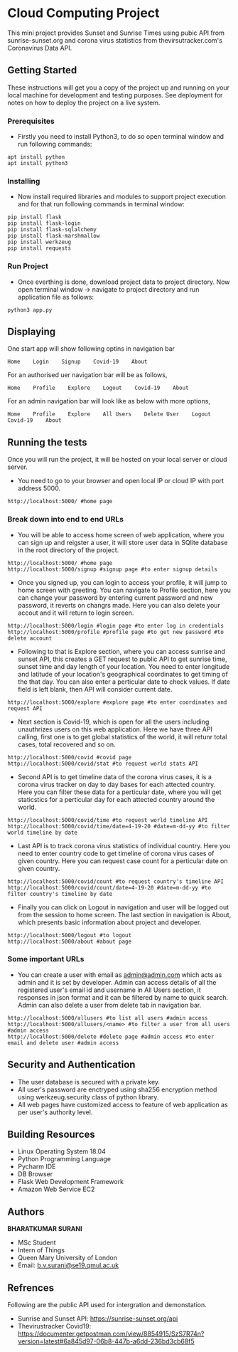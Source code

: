 # Cloud Computing Project

This mini project provides Sunset and Sunrise Times using pubic API from sunrise-sunset.org and corona virus statistics from thevirsutracker.com's Coronavirus Data API.

## Getting Started

These instructions will get you a copy of the project up and running on your local machine for development and testing purposes. See deployment for notes on how to deploy the project on a live system.

### Prerequisites

* Firstly you need to install Python3, to do so open terminal window and run following commands:

```
apt install python
apt install python3
```

### Installing

* Now install required libraries and modules to support project execution and for that run following commands in terminal window:

```
pip install flask
pip install flask-login
pip install flask-sqlalchemy
pip install flask-marshmallow
pip install werkzeug
pip install requests
```

### Run Project

* Once everthing is done, download project data to project directory. Now open terminal window -> navigate to project directory and run application file as follows:

```
python3 app.py
```

## Displaying

One start app will show following optins in navigation bar

```
Home    Login    Signup    Covid-19    About
```

For an authorised uer navigation bar will be as follows,

```
Home    Profile    Explore    Logout    Covid-19    About
```

For an admin navigation bar will look like as below with more options,

```
Home    Profile    Explore    All Users    Delete User    Logout    Covid-19    About
```

## Running the tests

Once you will run the project, it will be hosted on your local server or cloud server. 

* You need to go to your browser and open local IP or cloud IP with port address 5000.

```
http://localhost:5000/ #home page
```

### Break down into end to end URLs

* You will be able to access home screen of web application, where you can sign up and reigster a user, it will store user data in SQlite database in the root directory of the project.

```
http://localhost:5000/ #home page
http://localhost:5000/signup #signup page #to enter signup details 
```

* Once you signed up, you can login to access your profile, it will jump to home screen with greeting. You can navigate to Profile section, here you can change your password by entering current password and new password, it reverts on changrs made. Here you can also delete your accout and it will return to login screen. 

```
http://localhost:5000/login #login page #to enter log in credentials
http://localhost:5000/profile #profile page #to get new password #to delete account
```

* Following to that is Explore section, where you can access sunrise and sunset API, this creates a GET request to public API to get sunrise time, sunset time and day length of your location. You need to enter longitude and latitude of your location's geographical coordinates to get timing of the that day. You can also enter a perticular date to check values. If date field is left blank, then API will consider current date.

```
http://localhost:5000/explore #explore page #to enter coordinates and request API
```

* Next section is Covid-19, which is open for all the users including unauthrizes users on this web application. Here we have three API calling, first one is to get global statistics of the world, it will retunr total cases, total recovered and so on. 

```
http://localhost:5000/covid #covid page
http://localhost:5000/covid/stat #to request world stats API
```

* Second API is to get timeline data of the corona virus cases, it is a corona virus tracker on day to day bases for each attected country. Here you can filter these data for a perticular date, where you will get staticstics for a perticular day for each attected country around the world.

```
http://localhost:5000/covid/time #to request world timeline API
http://localhost:5000/covid/time/date=4-19-20 #date=m-dd-yy #to filter world timeline by date
```

* Last API is to track corona virus statistics of individual country. Here you need to enter country code to get timeline of corona virus cases of given country. Here you can request case count for a perticular date on given country.

```
http://localhost:5000/covid/count #to request country's timeline API
http://localhost:5000/covid/count/date=4-19-20 #date=m-dd-yy #to filter country's timeline by date
```

* Finally you can click on Logout in navigation and user will be logged out from the session to home screen. The last section in navigation is About, which presents basic information about project and developer. 

```
http://localhost:5000/logout #to logout
http://localhost:5000/about #about page
```

### Some important URLs

* You can create a user with email as admin@admin.com which acts as admin and it is set by developer. Admin can access details of all the registered user's email id and username in All Users section, it responses in json format and it can be filtered by name to quick search. Admin can also delete a user from delete tab in navigation bar.

```
http://localhost:5000/allusers #to list all users #admin access
http://localhost:5000/allusers/<name> #to filter a user from all users #admin access
http://localhost:5000/delete #delete page #admin access #to enter email and delete user #admin access
```

## Security and Authentication

* The user database is secured with a private key.
* All user's password are enctryped using sha256 encryption method using werkzeug.security class of python library.
* All web pages have customized access to feature of web application as per user's authority level.

## Building Resources

* Linux Operating System 18.04
* Python Programming Language
* Pycharm IDE
* DB Browser
* Flask Web Development Framework
* Amazon Web Service EC2

## Authors

**BHARATKUMAR SURANI**
* MSc Student
* Intern of Things
* Queen Mary University of London
* Email: b.v.surani@se19.qmul.ac.uk

## Refrences

Following are the public API used for intergration and demonstation.

* Sunrise and Sunset API: https://sunrise-sunset.org/api
* Thevirustracker Covid19: https://documenter.getpostman.com/view/8854915/SzS7R74n?version=latest#6a845d97-06b8-447b-a6dd-236bd3cb68f5

